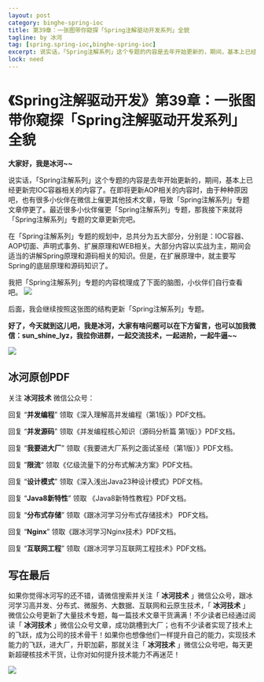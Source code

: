 ```yaml
---
layout: post
category: binghe-spring-ioc
title: 第39章：一张图带你窥探「Spring注解驱动开发系列」全貌
tagline: by 冰河
tag: [spring.spring-ioc,binghe-spring-ioc]
excerpt: 说实话，「Spring注解系列」这个专题的内容是去年开始更新的，期间，基本上已经更新完IOC容器相关的内容了。在即将更新AOP相关的内容时，由于种种原因吧，也有很多小伙伴在微信上催更其他技术文章，导致「Spring注解系列」专题文章停更了。最近很多小伙伴催更「Spring注解系列」专题，那我接下来就将「Spring注解系列」专题的文章更新完吧。
lock: need
---
```


# 《Spring注解驱动开发》第39章：一张图带你窥探「Spring注解驱动开发系列」全貌

**大家好，我是冰河~~**

说实话，「Spring注解系列」这个专题的内容是去年开始更新的，期间，基本上已经更新完IOC容器相关的内容了。在即将更新AOP相关的内容时，由于种种原因吧，也有很多小伙伴在微信上催更其他技术文章，导致「Spring注解系列」专题文章停更了。最近很多小伙伴催更「Spring注解系列」专题，那我接下来就将「Spring注解系列」专题的文章更新完吧。

在「Spring注解系列」专题的规划中，总共分为五大部分，分别是：IOC容器、AOP切面、声明式事务、扩展原理和WEB相关。大部分内容以实战为主，期间会适当的讲解Spring原理和源码相关的知识。但是，在扩展原理中，就主要写Spring的底层原理和源码知识了。

我把「Spring注解系列」专题的内容梳理成了下面的脑图，小伙伴们自行查看吧。
![](https://img-blog.csdnimg.cn/20210309202443210.png)




后面，我会继续按照这张图的结构更新「Spring注解系列」专题。

**好了，今天就到这儿吧，我是冰河，大家有啥问题可以在下方留言，也可以加我微信：sun_shine_lyz，我拉你进群，一起交流技术，一起进阶，一起牛逼~~**

![](https://img-blog.csdnimg.cn/20210102235308513.jpg)

## 冰河原创PDF

关注 **冰河技术** 微信公众号：

回复 “**并发编程**” 领取《深入理解高并发编程（第1版）》PDF文档。

回复 “**并发源码**” 领取《并发编程核心知识（源码分析篇 第1版）》PDF文档。

回复 “**我要进大厂**” 领取《我要进大厂系列之面试圣经（第1版）》PDF文档。

回复 ”**限流**“ 领取《亿级流量下的分布式解决方案》PDF文档。

回复 “**设计模式**” 领取《深入浅出Java23种设计模式》PDF文档。

回复 “**Java8新特性**” 领取 《Java8新特性教程》PDF文档。

回复 “**分布式存储**” 领取《跟冰河学习分布式存储技术》 PDF文档。

回复 “**Nginx**” 领取《跟冰河学习Nginx技术》PDF文档。

回复 “**互联网工程**” 领取《跟冰河学习互联网工程技术》PDF文档。


## 写在最后

如果你觉得冰河写的还不错，请微信搜索并关注「 **冰河技术** 」微信公众号，跟冰河学习高并发、分布式、微服务、大数据、互联网和云原生技术，「 **冰河技术** 」微信公众号更新了大量技术专题，每一篇技术文章干货满满！不少读者已经通过阅读「 **冰河技术** 」微信公众号文章，成功跳槽到大厂；也有不少读者实现了技术上的飞跃，成为公司的技术骨干！如果你也想像他们一样提升自己的能力，实现技术能力的飞跃，进大厂，升职加薪，那就关注「 **冰河技术** 」微信公众号吧，每天更新超硬核技术干货，让你对如何提升技术能力不再迷茫！


![](https://img-blog.csdnimg.cn/20200906013715889.png)
